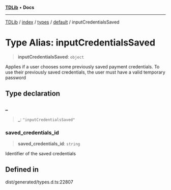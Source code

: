 [**TDLib**](../../../../../../README.md) • **Docs**

***

[TDLib](../../../../../../modules.md) / [index](../../../../../README.md) / [types](../../../README.md) / [default](../README.md) / inputCredentialsSaved

# Type Alias: inputCredentialsSaved

> **inputCredentialsSaved**: `object`

Applies if a user chooses some previously saved payment credentials. To use their previously saved credentials, the user must have a valid temporary password

## Type declaration

### \_

> **\_**: `"inputCredentialsSaved"`

### saved\_credentials\_id

> **saved\_credentials\_id**: `string`

Identifier of the saved credentials

## Defined in

dist/generated/types.d.ts:22807
